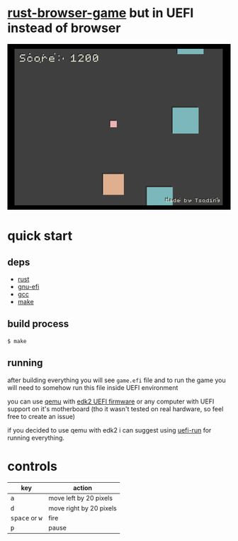 # [rust-browser-game](https://github.com/tsoding/rust-browser-game) but in UEFI instead of browser

![thumbnail](./thumbnail.png)

# quick start

## deps
+ [rust](https://rust-lang.org/)
+ [gnu-efi](https://github.com/vathpela/gnu-efi)
+ [gcc](https://gcc.gnu.org/)
+ [make](https://www.gnu.org/software/make/make.html)

## build process
```shell
$ make
```

## running

after building everything you will see `game.efi` file and to run the game you will need to somehow run this file inside UEFI environment

you can use [qemu](http://www.qemu.org) with [edk2 UEFI firmware](https://github.com/tianocore/edk2) or any computer with UEFI support on it's motherboard (tho it wasn't tested on real hardware, so feel free to create an issue)

if you decided to use qemu with edk2 i can suggest using [uefi-run](https://github.com/Richard-W/uefi-run) for running everything.

# controls

| key                              | action                  |
|----------------------------------|-------------------------|
| <kbd>a</kbd>                     | move left by 20 pixels  |
| <kbd>d</kbd>                     | move right by 20 pixels |
| <kbd>space</kbd> or <kbd>w</kbd> | fire                    |
| <kbd>p</kbd>                     | pause                   |
